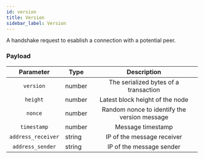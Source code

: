 ```yaml
---
id: version
title: Version
sidebar_label: Version
---
```


<!----------------------------------------------------------------------------->
<!-------------------- THIS MARKDOWN FILE IS AUTOGENERATED -------------------->
<!----------------------------------------------------------------------------->

A handshake request to esablish a connection with a potential peer.

### Payload

|      Parameter     | Type   |                  Description                 |
|:------------------:|--------|:--------------------------------------------:|
| `version`          | number | The serialized bytes of a transaction        |
| `height`           | number | Latest block height of the node              |
| `nonce`            | number | Random nonce to identify the version message |
| `timestamp`        | number | Message timestamp                            |
| `address_receiver` | string | IP of the message receiver                   |
| `address_sender`   | string | IP of the message sender                     |
